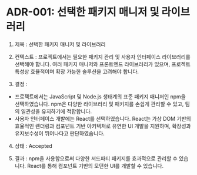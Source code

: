 # ADR-001: 선택한 패키지 매니저 및 라이브러리

1. 제목 : 선택한 패키지 매니저 및 라이브러리

2. 컨텍스트 :
프로젝트에서는 필요한 패키지 관리 및 사용자 인터페이스 라이브러리를 선택해야 합니다. 여러 패키지 매니저와 프론트엔드 라이브러리가 있으며, 프로젝트 특성상 효율적이며 확장 가능한 솔루션을 고려해야 합니다.

3. 결정 :
- 프로젝트에서는 JavaScript 및 Node.js 생태계의 표준 패키지 매니저인 npm을 선택하였습니다. npm은 다양한 라이브러리 및 패키지를 손쉽게 관리할 수 있고, 팀의 일관성을 유지하기에 적합합니다.
- 사용자 인터페이스 개발에는 React를 선택하였습니다. React는 가상 DOM 기반의 효율적인 렌더링과 컴포넌트 기반 아키텍처로 유연한 UI 개발을 지원하며, 확장성과 유지보수성이 뛰어나다고 판단하였습니다.

4. 상태 : Accepted

5. 결과 :
npm을 사용함으로써 다양한 서드파티 패키지를 효과적으로 관리할 수 있습니다.
React를 통해 컴포넌트 기반의 모던한 UI를 개발할 수 있습니다.